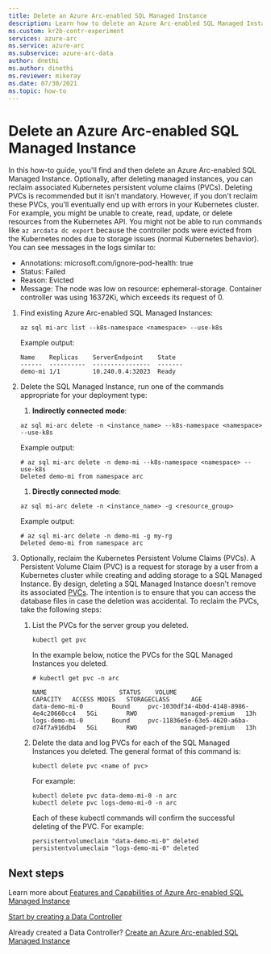 ```yaml
---
title: Delete an Azure Arc-enabled SQL Managed Instance
description: Learn how to delete an Azure Arc-enabled SQL Managed Instance and optionally, reclaim associated Kubernetes persistent volume claims (PVCs).
ms.custom: kr2b-contr-experiment
services: azure-arc
ms.service: azure-arc
ms.subservice: azure-arc-data
author: dnethi
ms.author: dinethi
ms.reviewer: mikeray
ms.date: 07/30/2021
ms.topic: how-to
---
```


# Delete an Azure Arc-enabled SQL Managed Instance

In this how-to guide, you'll find and then delete an Azure Arc-enabled SQL Managed Instance. Optionally, after deleting managed instances, you can reclaim associated Kubernetes persistent volume claims (PVCs). Deleting PVCs is recommended but it isn't mandatory. However, if you don't reclaim these PVCs, you'll eventually end up with errors in your Kubernetes cluster. For example,  you might be unable to create, read, update, or delete resources from the Kubernetes API. You might not be able to run commands like `az arcdata dc export` because the controller pods were evicted from the Kubernetes nodes due to storage issues (normal Kubernetes behavior). You can see messages in the logs similar to:  

- Annotations:    microsoft.com/ignore-pod-health: true  
- Status:         Failed  
- Reason:         Evicted  
- Message:        The node was low on resource: ephemeral-storage. Container controller was using 16372Ki, which exceeds its request of 0.

1. Find existing Azure Arc-enabled SQL Managed Instances:

   ```azurecli
   az sql mi-arc list --k8s-namespace <namespace> --use-k8s
   ```

   Example output:

   ```console
   Name    Replicas    ServerEndpoint    State
   ------  ----------  ----------------  -------
   demo-mi 1/1         10.240.0.4:32023  Ready
   ```

1. Delete the SQL Managed Instance, run one of the commands appropriate for your deployment type:

   1. **Indirectly connected mode**:

     ```azurecli
     az sql mi-arc delete -n <instance_name> --k8s-namespace <namespace> --use-k8s
     ```

     Example output:

     ```azurecli
     # az sql mi-arc delete -n demo-mi --k8s-namespace <namespace> --use-k8s
     Deleted demo-mi from namespace arc
     ```

   1. **Directly connected mode**:

     ```azurecli
     az sql mi-arc delete -n <instance_name> -g <resource_group>
     ```

     Example output:

     ```azurecli
     # az sql mi-arc delete -n demo-mi -g my-rg
     Deleted demo-mi from namespace arc
     ```

1. Optionally, reclaim the Kubernetes Persistent Volume Claims (PVCs). A Persistent Volume Claim (PVC) is a request for storage by a user from a Kubernetes cluster while creating and adding storage to a SQL Managed Instance. By design, deleting a SQL Managed Instance doesn't remove its associated [PVCs](https://kubernetes.io/docs/concepts/storage/persistent-volumes/).  The intention is to ensure that you can access the database files in case the deletion was accidental. To reclaim the PVCs, take the following steps:
   1. List the PVCs for the server group you deleted.

      ```console
      kubectl get pvc
      ```

      In the example below, notice the PVCs for the SQL Managed Instances you deleted.

      ```console
      # kubectl get pvc -n arc

      NAME                    STATUS    VOLUME                                     CAPACITY   ACCESS MODES   STORAGECLASS      AGE
      data-demo-mi-0        Bound     pvc-1030df34-4b0d-4148-8986-4e4c20660cc4   5Gi        RWO            managed-premium   13h
      logs-demo-mi-0        Bound     pvc-11836e5e-63e5-4620-a6ba-d74f7a916db4   5Gi        RWO            managed-premium   13h
      ```

   1. Delete the data and log PVCs for each of the SQL Managed Instances you deleted.
      The general format of this command is:

      ```console
      kubectl delete pvc <name of pvc>
      ```

      For example:

      ```console
      kubectl delete pvc data-demo-mi-0 -n arc
      kubectl delete pvc logs-demo-mi-0 -n arc
      ```

      Each of these kubectl commands will confirm the successful deleting of the PVC. For example:

      ```console
      persistentvolumeclaim "data-demo-mi-0" deleted
      persistentvolumeclaim "logs-demo-mi-0" deleted
      ```
  
## Next steps

Learn more about [Features and Capabilities of Azure Arc-enabled SQL Managed Instance](managed-instance-features.md)

[Start by creating a Data Controller](create-data-controller-indirect-cli.md)

Already created a Data Controller? [Create an Azure Arc-enabled SQL Managed Instance](create-sql-managed-instance.md)

